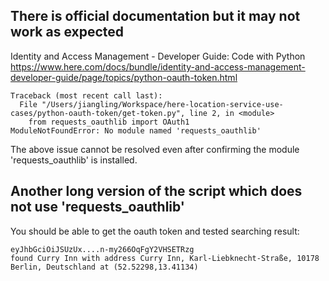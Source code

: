 ## There is official documentation but it may not work as expected

Identity and Access Management - Developer Guide: Code with Python
https://www.here.com/docs/bundle/identity-and-access-management-developer-guide/page/topics/python-oauth-token.html
```
Traceback (most recent call last):
  File "/Users/jiangling/Workspace/here-location-service-use-cases/python-oauth-token/get-token.py", line 2, in <module>
    from requests_oauthlib import OAuth1
ModuleNotFoundError: No module named 'requests_oauthlib'
```
The above issue cannot be resolved even after confirming the module 'requests_oauthlib' is installed.

## Another long version of the script which does not use 'requests_oauthlib'
You should be able to get the oauth token and tested searching result:
```
eyJhbGciOiJSUzUx....n-my266OqFgY2VHSETRzg
found Curry Inn with address Curry Inn, Karl-Liebknecht-Straße, 10178 Berlin, Deutschland at (52.52298,13.41134)
```